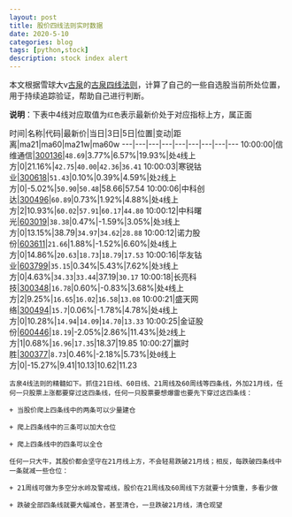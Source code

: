 ```yaml
---
layout: post
title: 股价四线法则实时数据
date: 2020-5-10
categories: blog
tags: [python,stock]
description: stock index alert
---
```



本文根据雪球大v[古泉](https://xueqiu.com/u/7148646888)的[古泉四线法则](https://xueqiu.com/7148646888/130498192)，计算了自己的一些自选股当前所处位置，用于持续追踪验证，帮助自己进行判断。

**说明**：下表中4线对应取值为`红色`表示最新价处于对应指标上方，属正面

时间|名称|代码|最新价|当日|3日|5日|位置|变动|距离|ma21|ma60|ma21w|ma60w
---|---|---|---|---|---|---|---|---
10:00:00|信维通信|[300136](https://xueqiu.com/S/SZ300136)|`48.69`|3.77%|6.57%|19.93%|处`4`线上方|0|21.16%|`42.75`|`40.00`|`42.36`|`36.41`
10:00:03|寒锐钴业|[300618](https://xueqiu.com/S/SZ300618)|`51.43`|0.10%|0.39%|4.59%|处`2`线上方|0|-5.02%|`50.90`|`50.48`|58.66|57.54
10:00:06|中科创达|[300496](https://xueqiu.com/S/SZ300496)|`60.89`|0.73%|1.92%|4.88%|处`4`线上方|2|10.93%|`60.02`|`57.91`|`60.17`|`44.80`
10:00:12|中科曙光|[603019](https://xueqiu.com/S/SH603019)|`38.38`|0.47%|-1.59%|3.05%|处`3`线上方|0|13.15%|38.79|`34.97`|`34.62`|`28.88`
10:00:12|诺力股份|[603611](https://xueqiu.com/S/SH603611)|`21.66`|1.88%|-1.52%|6.60%|处`4`线上方|0|14.86%|`20.63`|`18.73`|`18.79`|`17.53`
10:00:16|华友钴业|[603799](https://xueqiu.com/S/SH603799)|`35.15`|0.34%|5.43%|7.62%|处`3`线上方|0|4.63%|`34.33`|`33.44`|37.19|`30.17`
10:00:18|长亮科技|[300348](https://xueqiu.com/S/SZ300348)|`16.78`|0.60%|-0.83%|3.68%|处`4`线上方|2|9.25%|`16.65`|`16.02`|`16.58`|`13.08`
10:00:21|盛天网络|[300494](https://xueqiu.com/S/SZ300494)|`15.7`|0.06%|-1.78%|4.78%|处`4`线上方|0|10.28%|`14.94`|`14.09`|`14.70`|`13.33`
10:00:25|金证股份|[600446](https://xueqiu.com/S/SH600446)|`18.19`|-2.05%|2.86%|11.43%|处`2`线上方|1|0.68%|`16.96`|`17.35`|18.37|19.85
10:00:27|赢时胜|[300377](https://xueqiu.com/S/SZ300377)|`8.73`|0.46%|-2.18%|5.73%|处`0`线上方|0|-15.27%|9.41|10.13|10.62|11.23

```
古泉4线法则的精髓如下。抓住21日线、60日线、21周线及60周线等四条线，外加21月线，任何一只股票上涨都要穿过这四条线，任何一只股票要想爆雷也要先下穿过这四条线：

+ 当股价爬上四条线中的两条可以少量建仓

+ 爬上四条线中的三条可以加大仓位

+ 爬上四条线中的四条可以全仓

任何一只大牛，其股价都会坚守在21月线上方，不会轻易跌破21月线；相反，每跌破四条线中一条就减一些仓位：

+ 21周线可做为多空分水岭及警戒线，股价在21周线及60周线下方就要十分慎重，多看少做

+ 跌破全部四条线就要大幅减仓，甚至清仓，一旦跌破21月线，清仓观望
```